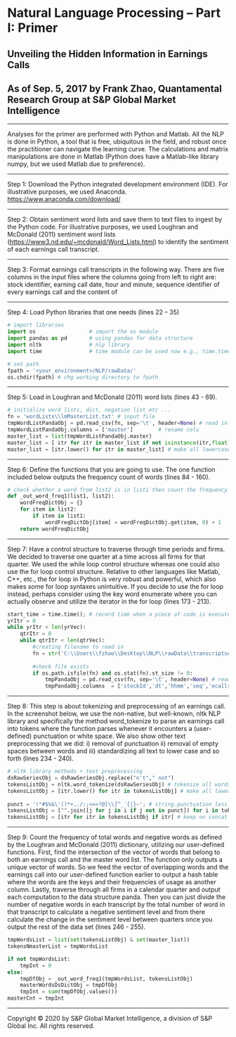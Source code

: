 # Natural Language Processing – Part I: Primer
## Unveiling the Hidden Information in Earnings Calls
## As of Sep. 5, 2017 by Frank Zhao, Quantamental Research Group at S&P Global Market Intelligence 

---
Analyses for the primer are performed with Python and Matlab. All the NLP is done in Python, a tool that is free, ubiquitous in the field, and robust once the practitioner can navigate the learning curve. The calculations and matrix manipulations are done in Matlab (Python does have a Matlab-like library numpy, but we used Matlab due to preference).

---

Step 1: Download the Python integrated development environment (IDE). For illustrative
purposes, we used Anaconda. https://www.anaconda.com/download/

---

Step 2: Obtain sentiment word lists and save them to text files to ingest by the Python code. For illustrative purposes, we used Loughran and McDonald (2011) sentiment word lists (https://www3.nd.edu/~mcdonald/Word_Lists.html) to identify the sentiment of each
earnings call transcript.

---

Step 3: Format earnings call transcripts in the following way. There are five columns in the input files where the columns going from left to right are: stock identifier, earning call date, hour and minute, sequence identifier of every earnings call and the content of

---

Step 4: Load Python libraries that one needs (lines 22 – 35)

```python
# import libraries  
import os                 # import the os module 
import pandas as pd       # using pandas for data structure 
import nltk               # nlp library
import time               # time module can be used now e.g., time.time()

# set path
fpath = '<your_environment>/NLP/rawData/'
os.chdir(fpath) # chg working directory to fpath  
```

---

Step 5: Load in Loughran and McDonald (2011) word lists (lines 43 - 69).

```python
# initialize word lists, dict, negation list etc ...                                                                                            
fn = 'wordLists\\lmMasterList.txt' # input file
tmpWordListPandaObj = pd.read_csv(fn, sep='\t', header=None) # read in tab-delimited text file with no header
tmpWordListPandaObj.columns = ['master'] 		# rename cols 
master_list = list(tmpWordListPandaObj.master)    
master_list = [ itr for itr in master_list if not isinstance(itr,float) ]  
master_list = [itr.lower() for itr in master_list] # make all lowercase
```

---

Step 6: Define the functions that you are going to use. The one function included below
outputs the frequency count of words (lines 84 - 160).

```python
# check whether a word from list2 is in list1 then count the frequency of that word
def _out_word_freq1(list1, list2):
    wordFreqDictObj = {}
    for item in list2: 
        if item in list1: 
            wordFreqDictObj[item] = wordFreqDictObj.get(item, 0) + 1
    return wordFreqDictObj
```

---

Step 7: Have a control structure to traverse through time periods and firms. We decided to traverse one quarter at a time across all firms for that quarter. We used the while loop control structure whereas one could also use the for loop control structure. Relative to other languages like Matlab, C++, etc., the for loop in Python is very robust and powerful, which also makes some for loop syntaxes unintuitive. If you decide to use the for loop instead, perhaps consider using the key word enumerate where you can
actually observe and utilize the iterator in the for loop (lines 173 - 213).

```python
start_time = time.time(); # record time when a piece of code is executed 
yrItr = 0
while yrItr < len(yrVec):
    qtrItr = 0
    while qtrItr < len(qtrVec): 
        #creating filename to read in
        fn = str('C:\\Users\\fzhao\\Desktop\\NLP\\rawData\\transcriptsAll\\sp9_q' + str(qtrVec[qtrItr]) + '_' + str(yrVec[yrItr])  + '.txt') # input file
       
        #check file exists                                                                          
        if os.path.isfile(fn) and os.stat(fn).st_size != 0:
            tmpPandaObj = pd.read_csv(fn, sep='\t', header=None) # read in tab-delimited text file with no header
            tmpPandaObj.columns  = ['stockId','dt','hhmm','seq','ecalls'] # rename cols 
```

---

Step 8: This step is about tokenizing and preprocessing of an earnings call. In the screenshot below, we use the non-native, but well-known, nltk NLP library and specifically the method word_tokenize to parse an earnings call into tokens where the function parses whenever it encounters a (user-defined) punctuation or white space. We also show other text preprocessing that we did: i) removal of punctuation ii) removal of empty spaces between words and iii) standardizing all text to lower case and so forth
(lines 234 - 240).

```python
# nltk library methods + text preprocessing
dsRawSeriesObj = dsRawSeriesObj.replace("n't"," not")   
tokensListObj = nltk.word_tokenize(dsRawSeriesObj) # tokenize all words 
tokensListObj = [itr.lower() for itr in tokensListObj] # make all lowercase
            
punct = '!"#$%&\'()*+,./:;<=>?@[\\]^_`{|}~'; # string.punctuation less '-'                   
tokensListObj = ["".join([j for j in i if j not in punct]) for i in tokensListObj]
tokensListObj = [itr for itr in tokensListObj if itr] # keep on concat if item in list isnt empty 
```
---

Step 9: Count the frequency of total words and negative words as defined by the Loughran and McDonald (2011) dictionary, utilizing our user-defined functions. First, find the intersection of the vector of words that belong to both an earnings call and the master word list. The function only outputs a unique vector of words. So we feed the vector of overlapping words and the earnings call into our user-defined function earlier to output a hash table where the words are the keys and their frequencies of usage as another column. Lastly, traverse through all firms in a calendar quarter and output each computation to the data structure panda. Then you can just divide the number of negative words in each transcript by the total number of word in that transcript to calculate a negative sentiment level and from there calculate the change in the sentiment level between quarters once you output the rest of the data set (lines 246 -
255).

```python
tmpWordsList = list(set(tokensListObj) & set(master_list)) 
tokensNmasterList = tmpWordsList

if not tmpWordsList:
    tmpInt = 0
else:
    tmpDfObj = _out_word_freq1(tmpWordsList, tokensListObj)
    masterWordsDsDictObj = tmpDfObj
    tmpInt = sum(tmpDfObj.values())
masterCnt = tmpInt                   
```

---

Copyright © 2020 by S&P Global Market Intelligence, a division of S&P Global Inc. All
rights reserved. 
